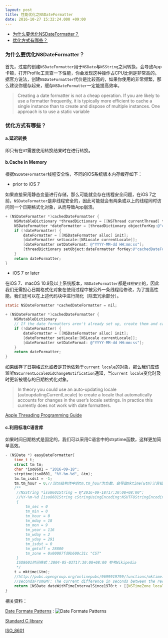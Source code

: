 ```yaml
---
layout: post
title: 性能优化之NSDateFormatter
date: 2016-10-27 15:32:24.000 +09:00
---
```

-   [为什么要优化NSDateFormatter？](#nsdateformatter)
-   [优化方式有哪些？](#优化方式有哪些)

### 为什么要优化NSDateFormatter？

首先，过度的创建`NSDateFormatter`用于`NSDate`与`NSString`之间转换，会导致App卡顿，打开Profile工具查一下性能，你会发现这种操作占CPU比例是非常高的。据官方说法，创建`NSDateFormatter`代价是比较高的，如果你使用的非常频繁，那么建议你缓存起来，缓存`NSDateFormatter`一定能提高效率。

>Creating a date formatter is not a cheap operation. If you are likely to use a formatter frequently, it is typically more efficient to cache a single instance than to create and dispose of multiple instances. One approach is to use a static variable

### 优化方式有哪些？

#### a.延迟转换

即只有在`UI`需要使用转换结果时在进行转换。

#### b.Cache in Memory

根据`NSDateFormatter`线程安全性，不同的iOS系统版本内存缓存如下：

*  prior to iOS 7  
 
如果直接采用静态变量进行存储，那么可能就会存在线程安全问题，在iOS 7之前，`NSDateFormatter`是非线程安全的，因此可能就会有两条或以上的线程同时访问同一个日期格式化对象，从而导致App崩溃。

```Objective-C
+ (NSDateFormatter *)cachedDateFormatter {
    NSMutableDictionary *threadDictionary = [[NSThread currentThread] threadDictionary];
    NSDateFormatter *dateFormatter = [threadDictionary objectForKey:@"cachedDateFormatter"];
    if (!dateFormatter) {
        dateFormatter = [[NSDateFormatter alloc] init];
        [dateFormatter setLocale:[NSLocale currentLocale]];
        [dateFormatter setDateFormat: @"YYYY-MM-dd HH:mm:ss"];
        [threadDictionary setObject:dateFormatter forKey:@"cachedDateFormatter"];
    }
    return dateFormatter;
}
```

* iOS 7 or later  
  
在iOS 7、macOS 10.9及以上系统版本，`NSDateFormatter`都是`线程安全`的，因此我们无需担心日期格式化对象在使用过程中被另外一条线程给修改，为了提高性能，我们还可以在上述代码块中进行简化（除去冗余部分）。

```Objective-C
static NSDateFormatter *cachedDateFormatter = nil;
 
+ (NSDateFormatter *)cachedDateFormatter {
    NSMutableDictionary 
    // If the date formatters aren't already set up, create them and cache them for reuse.
    if (!dateFormatter) {
        dateFormatter = [[NSDateFormatter alloc] init];
        [dateFormatter setLocale:[NSLocale currentLocale]];
        [dateFormatter setDateFormat: @"YYYY-MM-dd HH:mm:ss"];
    }
    return dateFormatter;
}   
```

如果缓存了日期格式化或者是其他依赖于`current locale`的对象，那么我们应该监听`NSCurrentLocaleDidChangeNotification`通知，当`current locale`变化时及时更新被缓存的日期格式化对象。

>In theory you could use an auto-updating locale (autoupdatingCurrentLocale) to create a locale that automatically accounts for changes in the user’s locale settings. In practice this currently does not work with date formatters.

[Apple Threading Programming Guide][id2]

#### c.利用标准C语言库

如果时间日期格式是固定的，我们可以采用C语言中的strptime函数，这样更加简单高效。

```C
- (NSDate *) easyDateFormatter{
    time_t t;
    struct tm tm;
    char *iso8601 = "2016-09-18";
    strptime(iso8601, "%Y-%m-%d", &tm);
    tm.tm_isdst = -1;
    tm.tm_hour = 0;//当tm结构体中的tm.tm_hour为负数，会导致mktime(&tm)计算错误
    /**
     //NSString *iso8601String = @"2016-09-18T17:30:08+08:00";
     //%Y-%m-%d [iso8601String cStringUsingEncoding:NSUTF8StringEncoding]
     {
         tm_sec = 0
         tm_min = 0
         tm_hour = 0
         tm_mday = 18
         tm_mon = 9
         tm_year = 116
         tm_wday = 2
         tm_yday = 291
         tm_isdst = 0
         tm_gmtoff = 28800
         tm_zone = 0x00007fd9b600c31c "CST"
     }
     ISO8601时间格式：2004-05-03T17:30:08+08:00 参考Wikipedia
     */
    t = mktime(&tm);
    //http://pubs.opengroup.org/onlinepubs/9699919799/functions/mktime.html
    //secondsFromGMT: The current difference in seconds between the receiver and Greenwich Mean Time.
    return [NSDate dateWithTimeIntervalSince1970:t + [[NSTimeZone localTimeZone] secondsFromGMT]];
}
```

相关资料：

[Date Formate Patterns][id1] :
![Date Formate Patterns][1]

[Standard C library][id3]

[ISO_8601][id4]

[id1]:http://www.unicode.org/reports/tr35/tr35-25.html#Date_Format_Patterns
[id2]:https://developer.apple.com/library/content/documentation/Cocoa/Conceptual/Multithreading/ThreadSafetySummary/ThreadSafetySummary.html
[id3]:http://www.gnu.org/software/libc/
[id4]:https://en.wikipedia.org/wiki/ISO_8601

[1]:/assets/images/2016/date-formate-patterns.png


